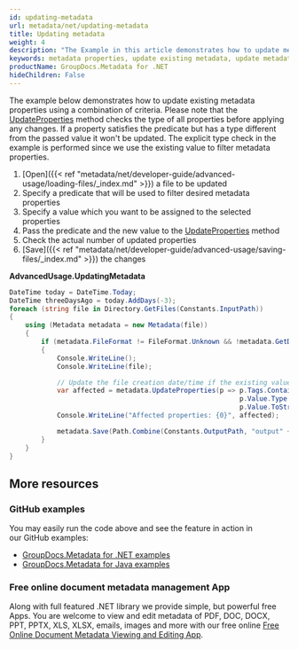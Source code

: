 ```yaml
---
id: updating-metadata
url: metadata/net/updating-metadata
title: Updating metadata
weight: 4
description: "The Example in this article demonstrates how to update metadata properties using a combination of criteria"
keywords: metadata properties, update existing metadata, update metadata properties
productName: GroupDocs.Metadata for .NET
hideChildren: False
---
```

The example below demonstrates how to update existing metadata properties using a combination of criteria. Please note that the [UpdateProperties](https://reference.groupdocs.com/net/metadata/groupdocs.metadata/metadata/methods/updateproperties) method checks the type of all properties before applying any changes. If a property satisfies the predicate but has a type different from the passed value it won't be updated. The explicit type check in the example is performed since we use the existing value to filter metadata properties.

1.  [Open]({{< ref "metadata/net/developer-guide/advanced-usage/loading-files/_index.md" >}}) a file to be updated
2.  Specify a predicate that will be used to filter desired metadata properties
3.  Specify a value which you want to be assigned to the selected properties
4.  Pass the predicate and the new value to the [UpdateProperties](https://reference.groupdocs.com/net/metadata/groupdocs.metadata/metadata/methods/updateproperties) method
5.  Check the actual number of updated properties
6.  [Save]({{< ref "metadata/net/developer-guide/advanced-usage/saving-files/_index.md" >}}) the changes
      
    

**AdvancedUsage.UpdatingMetadata**

```csharp
DateTime today = DateTime.Today;
DateTime threeDaysAgo = today.AddDays(-3);
foreach (string file in Directory.GetFiles(Constants.InputPath))
{
	using (Metadata metadata = new Metadata(file))
	{
		if (metadata.FileFormat != FileFormat.Unknown && !metadata.GetDocumentInfo().IsEncrypted)
		{
			Console.WriteLine();
			Console.WriteLine(file);

			// Update the file creation date/time if the existing value is older than 3 days
			var affected = metadata.UpdateProperties(p => p.Tags.Contains(Tags.Time.Created) &&
														  p.Value.Type == MetadataPropertyType.DateTime &&
														  p.Value.ToStruct<DateTime>() < threeDaysAgo, new PropertyValue(today));
			Console.WriteLine("Affected properties: {0}", affected);

			metadata.Save(Path.Combine(Constants.OutputPath, "output" + Path.GetExtension(file)));
		}
	}
}
```

## More resources
### GitHub examples
You may easily run the code above and see the feature in action in our GitHub examples:
*   [GroupDocs.Metadata for .NET examples](https://github.com/groupdocs-metadata/GroupDocs.Metadata-for-.NET)    
*   [GroupDocs.Metadata for Java examples](https://github.com/groupdocs-metadata/GroupDocs.Metadata-for-Java)    

### Free online document metadata management App
Along with full featured .NET library we provide simple, but powerful free Apps.
You are welcome to view and edit metadata of PDF, DOC, DOCX, PPT, PPTX, XLS, XLSX, emails, images and more with our free online [Free Online Document Metadata Viewing and Editing App](https://products.groupdocs.app/metadata).